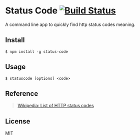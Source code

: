 # Status Code [![Build Status](https://travis-ci.org/dariubs/statuscode.svg?branch=master)](https://travis-ci.org/dariubs/statuscode)

A command line app to quickly find http status codes meaning.


## Install

```
$ npm install -g status-code
```


## Usage

```
$ statuscode [options] <code>
```

## Reference

> [Wikipedia: List of HTTP status codes](https://en.wikipedia.org/wiki/List_of_HTTP_status_codes)

## License

MIT
